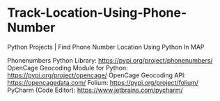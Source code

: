 # Track-Location-Using-Phone-Number
Python Projects | Find Phone Number Location Using Python In MAP

Phonenumbers Python Library: https://pypi.org/project/phonenumbers/
OpenCage Geocoding Module for Python: https://pypi.org/project/opencage/
OpenCage Geocoding API: https://opencagedata.com/
Folium: https://pypi.org/project/folium/
PyCharm (Code Editor): https://www.jetbrains.com/pycharm/
